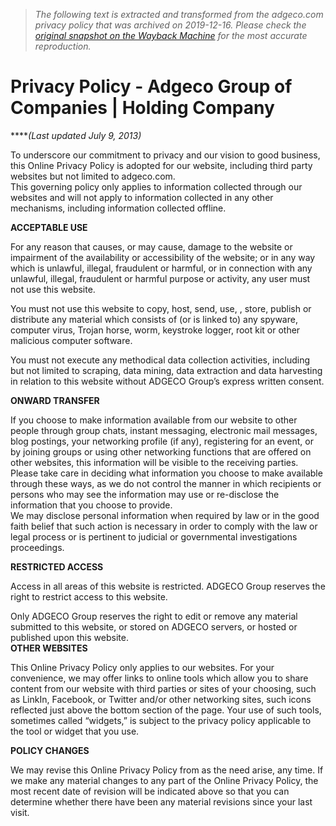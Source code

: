 > *The following text is extracted and transformed from the adgeco.com privacy policy that was archived on 2019-12-16. Please check the [original snapshot on the Wayback Machine](https://web.archive.org/web/20191216173837id_/https%3A//www.adgeco.com/privacy-policy.html) for the most accurate reproduction.*

# Privacy Policy - Adgeco Group of Companies | Holding Company

****_(Last updated July 9, 2013)_

To underscore our commitment to privacy and our vision to good business, this Online Privacy Policy is adopted for our website, including third party websites but not limited to adgeco.com.  
This governing policy only applies to information collected through our websites and will not apply to information collected in any other mechanisms, including information collected offline.

 **ACCEPTABLE USE**

For any reason that causes, or may cause, damage to the website or impairment of the availability or accessibility of the website; or in any way which is unlawful, illegal, fraudulent or harmful, or in connection with any unlawful, illegal, fraudulent or harmful purpose or activity, any user must not use this website.

You must not use this website to copy, host, send, use, , store, publish or distribute any material which consists of (or is linked to) any spyware, computer virus, Trojan horse, worm, keystroke logger, root kit or other malicious computer software.

You must not execute any methodical data collection activities, including but not limited to scraping, data mining, data extraction and data harvesting in relation to this website without ADGECO Group’s express written consent.

 **ONWARD TRANSFER**

If you choose to make information available from our website to other people through group chats, instant messaging, electronic mail messages, blog postings, your networking profile (if any), registering for an event, or by joining groups or using other networking functions that are offered on other websites, this information will be visible to the receiving parties. Please take care in deciding what information you choose to make available through these ways, as we do not control the manner in which recipients or persons who may see the information may use or re-disclose the information that you choose to provide.  
We may disclose personal information when required by law or in the good faith belief that such action is necessary in order to comply with the law or legal process or is pertinent to judicial or governmental investigations proceedings.

 **RESTRICTED ACCESS**

Access in all areas of this website is restricted. ADGECO Group reserves the right to restrict access to this website.

Only ADGECO Group reserves the right to edit or remove any material submitted to this website, or stored on ADGECO servers, or hosted or published upon this website.  
**OTHER WEBSITES**

This Online Privacy Policy only applies to our websites. For your convenience, we may offer links to online tools which allow you to share content from our website with third parties or sites of your choosing, such as LinkIn, Facebook, or Twitter and/or other networking sites, such icons reflected just above the bottom section of the page. Your use of such tools, sometimes called “widgets,” is subject to the privacy policy applicable to the tool or widget that you use.

 **POLICY CHANGES**

We may revise this Online Privacy Policy from as the need arise, any time. If we make any material changes to any part of the Online Privacy Policy, the most recent date of revision will be indicated above so that you can determine whether there have been any material revisions since your last visit.
